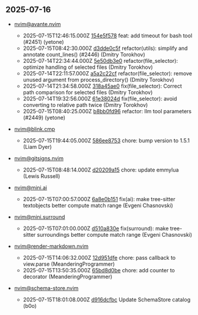 ## 2025-07-16

* nvim@avante.nvim
  - 2025-07-15T12:46:15.000Z [154e5f578](https://github.com/yetone/avante.nvim/commit/154e5f578f8925135a9dd23764d4c33a10c7ae36) feat: add timeout for bash tool (#2451) (yetone)
  - 2025-07-15T08:42:30.000Z [d3dde0c5f](https://github.com/yetone/avante.nvim/commit/d3dde0c5ffa645ba55a6f0789e0b77235c09a366) refactor(utils): simplify and annotate count_lines() (#2446) (Dmitry Torokhov)
  - 2025-07-14T22:34:44.000Z [5e50db3e0](https://github.com/yetone/avante.nvim/commit/5e50db3e0519cb11be2e90b0111684d6fb7f65f7) refactor(file_selector): optimize handling of selected files (Dmitry Torokhov)
  - 2025-07-14T22:11:57.000Z [a5a2c22cf](https://github.com/yetone/avante.nvim/commit/a5a2c22cf783af84f9c6ca6d38b4237eb58cc2e0) refactor(file_selector): remove unused argument from process_directory() (Dmitry Torokhov)
  - 2025-07-14T21:34:58.000Z [318a45ae0](https://github.com/yetone/avante.nvim/commit/318a45ae08c2d2c0515fa6080aaacaa05bafdf9a) fix(file_selector): Correct path comparison for selected files (Dmitry Torokhov)
  - 2025-07-14T19:32:56.000Z [61e38024d](https://github.com/yetone/avante.nvim/commit/61e38024dc73db9c65fdf6f007137aa15a2423e2) fix(file_selector): avoid converting to relative path twice (Dmitry Torokhov)
  - 2025-07-15T08:40:25.000Z [b8bb0fd96](https://github.com/yetone/avante.nvim/commit/b8bb0fd969e084171bb7141ea26aece3c1465c6a) refactor: llm tool parameters (#2449) (yetone)

* nvim@blink.cmp
  - 2025-07-15T19:44:05.000Z [586ee8753](https://github.com/Saghen/blink.cmp/commit/586ee87534f5bf65f1c8dea2d1da2a57e8cddd36) chore: bump version to 1.5.1 (Liam Dyer)

* nvim@gitsigns.nvim
  - 2025-07-15T08:48:14.000Z [d20209a15](https://github.com/lewis6991/gitsigns.nvim/commit/d20209a154a8d11710607899b24a0698085b35cf) chore: update emmylua (Lewis Russell)

* nvim@mini.ai
  - 2025-07-15T07:00:57.000Z [6a8e0b151](https://github.com/echasnovski/mini.ai/commit/6a8e0b151d39b293cfa483cdea785e448c2e0e11) fix(ai): make tree-sitter textobjects better compute match range (Evgeni Chasnovski)

* nvim@mini.surround
  - 2025-07-15T07:01:00.000Z [d510a830e](https://github.com/echasnovski/mini.surround/commit/d510a830e81a1b436e821c9a038eefb314b58b5d) fix(surround): make tree-sitter surroundings better compute match range (Evgeni Chasnovski)

* nvim@render-markdown.nvim
  - 2025-07-15T14:06:32.000Z [12d951dfe](https://github.com/MeanderingProgrammer/render-markdown.nvim/commit/12d951dfe3c884063e874bdfc0b4c86e0843237c) chore: pass callback to view.parse (MeanderingProgrammer)
  - 2025-07-15T13:50:35.000Z [65bd8d0be](https://github.com/MeanderingProgrammer/render-markdown.nvim/commit/65bd8d0be66397f9a3d81405f0112899193bb8e9) chore: add counter to decorator (MeanderingProgrammer)

* nvim@schema-store.nvim
  - 2025-07-15T18:01:08.000Z [d916dcfbc](https://github.com/b0o/SchemaStore.nvim/commit/d916dcfbc42dae61f8b17618b1e9e87dcbf5404a) Update SchemaStore catalog (b0o)